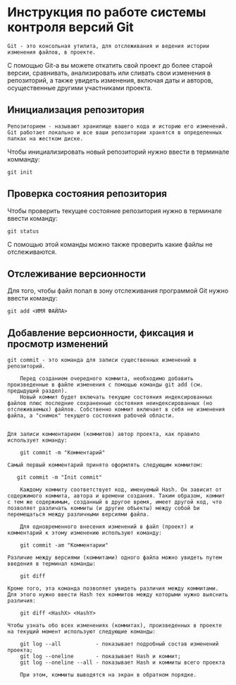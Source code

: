 # **Инструкция по работе системы контроля версий Git**


    Git - это консольная утилита, для отслеживания и ведения истории изменения файлов, в проекте. 
С помощью Git-a вы можете откатить свой проект до более старой версии, сравнивать, анализировать или сливать свои изменения в репозиторий, а также увидеть изменения, включая даты и авторов, осущественные другими участниками проекта.


## Инициализация репозитория


    Репозиторием - называют хранилище вашего кода и историю его изменений. Git работает локально и все ваши репозитории хранятся в определенных папках на жестком диске.
Чтобы инициализировать новый репозиторий нужно ввести в терминале комманду:

    git init

## Проверка состояния репозитория

Чтобы проверить текущее состояние репозитория нужно в терминале ввести команду:

    git status

С помощью этой команды можно также проверить какие файлы не отслеживаются.

## Отслеживание версионности

Для того, чтобы файл попал в зону отслеживания программой Git нужно ввести команду:

    git add <ИМЯ ФАЙЛА>

## Добавление версионности, фиксация и просмотр изменений 

    git commit - это команда для записи существенных изменений в репозиторий.

        Перед созданием очередного коммита, необходимо добавить произведенные в файле изменения с помощью команды git add (см. предыдущий раздел). 
        Новый коммит будет включать текущие состояния индексированных файлов плюс последние сохраненные состояния неиндексированных (но отслеживаемых) файлов. Собственно коммит включает в себя не изменения файла, а "снимок" текущего состояния рабочей области.
    

    Для записи комментарием (коммитов) автор проекта, как правило использует команду:
    
        git commit -m "Комментарий"

    Самый первый комментарий принято оформлять следующим коммитом:

       git commit -m "Init commit" 

        Каждому коммиту соответствует код, именуемый Hash. Он зависит от содержимого коммита, автора и времени создания. Таким образом, коммит с тем же содержимым, созданный в другое время, имеет другой код, что позволяет различать коммиты (и другие объекты) между собой bи перемещаться между различными версиями файла. 

        Для одновременного внесения изменений в файл (проект) и комментарий к этому изменению используют команду:

        git commit -am "Комментарии"
    
    Различие между версиями (коммитами) одного файла можно увидеть путем введения в терминал команды:
    
        git diff

    Кроме того, эта команда позволяет увидеть различия между коммитами. Для этого нужно ввести Hash тех коммитов между которыми нужно выяснить различия:

        git diff <HashX> <HashY>

    Чтобы узнать обо всех изменениях (коммитах), произведенных в проекте на текущий момент используют следующие команды:

        git log --all           - показывает подробный состав изменений проекта;
        git log --oneline       - показывает Hash и коммит;
        git log --oneline --all - показывает Hash и коммиты всего проекта 

        При этом, коммиты выводятся на экран в обратном порядке.





